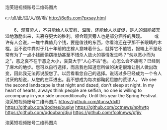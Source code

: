 
泡芙短视频账号二维码图片




👉/点/此/进/入/观/看/ http://6e6s.com?pxsay.html




　　6、观赏旁人，不只能给人以安慰、温暖，还能给人以督促，是人的潜能被充溢地激励出来，去篡夺更大的胜利。领会观赏旁人也是部分涵养的展现。
　　或许有人会说，一堆牛粪值几个钱，要是值钱的东西，你看谁还在乎那不长眼睛的木棍。且不说牛粪对于几十年前的庄稼人意味着什么，就算它不值钱，报端上不是经常有为了一点小钱而偷窃抢劫甚至不惜杀人放火的事情发生吗？“勿以恶小而为之”，恶之哀不在于恶之大小，哀莫大于“人心不古”也。
心怎么会不痛呢？已经到了麻木的地步。您可以自行选择，而且我也知道您所做的决定很难让别人做出改变，因此我无法再说服您了。以后看看您自己的选择。说话过多已经成为一个令人讨厌的胡说，从您的左耳进出。我不想成为每次都鞠躬屈膝的荒谬人。
We see the second landscape is that night and dazed, don't sleep at night.
In my heart of hearts, always think people are selfish, no one is willing to accompany in your side unconditionally.
Until this year the Spring Festival.
泡芙短视频账号二维码图片 https://github.com/itunsr/dxlfl
https://github.com/dodnes/ouqiw
https://github.com/cctnews/nphwtp
https://github.com/qdouban/djui
https://github.com/foolnews/pfjiv





泡芙短视频账号二维码图片
